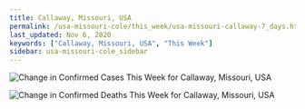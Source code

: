 ```yaml
---
title: Callaway, Missouri, USA
permalink: /usa-missouri-cole/this_week/usa-missouri-callaway-7_days.html
last_updated: Nov 6, 2020
keywords: ["Callaway, Missouri, USA", "This Week"]
sidebar: usa-missouri-cole_sidebar
---
```


![Change in Confirmed Cases This Week for Callaway, Missouri, USA](/covid_tracker/images/graphs/usa-missouri-callaway-delta_confirmed-7_days_graph.png)

![Change in Confirmed Deaths This Week for Callaway, Missouri, USA](/covid_tracker/images/graphs/usa-missouri-callaway-delta_deaths-7_days_graph.png)
